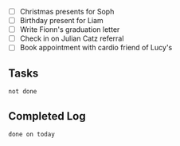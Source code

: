 
- [ ] Christmas presents for Soph
- [ ] Birthday present for Liam
- [ ] Write Fionn's graduation letter
- [ ] Check in on Julian Catz referral 
- [ ] Book appointment with cardio friend of Lucy's

## Tasks
```tasks
not done
```

## Completed Log
```tasks
done on today
`````
